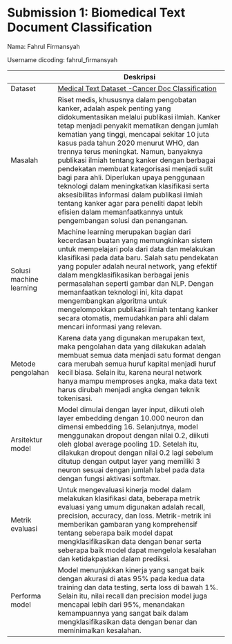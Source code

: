 # Submission 1: Biomedical Text Document Classification
Nama: Fahrul Firmansyah

Username dicoding: fahrul_firmansyah

| | Deskripsi |
| ----------- | ----------- |
| Dataset | [Medical Text Dataset -Cancer Doc Classification](https://www.kaggle.com/datasets/falgunipatel19/biomedical-text-publication-classification) |
| Masalah | Riset medis, khususnya dalam pengobatan kanker, adalah aspek penting yang didokumentasikan melalui publikasi ilmiah. Kanker tetap menjadi penyakit mematikan dengan jumlah kematian yang tinggi, mencapai sekitar 10 juta kasus pada tahun 2020 menurut WHO, dan trennya terus meningkat. Namun, banyaknya publikasi ilmiah tentang kanker dengan berbagai pendekatan membuat kategorisasi menjadi sulit bagi para ahli. Diperlukan upaya penggunaan teknologi dalam meningkatkan klasifikasi serta aksesibilitas informasi dalam publikasi ilmiah tentang kanker agar para peneliti dapat lebih efisien dalam memanfaatkannya untuk pengembangan solusi dan penanganan. |
| Solusi machine learning | Machine learning merupakan bagian dari kecerdasan buatan yang memungkinkan sistem untuk mempelajari pola dari data dan melakukan klasifikasi pada data baru. Salah satu pendekatan yang populer adalah neural network, yang efektif dalam mengklasifikasikan berbagai jenis permasalahan seperti gambar dan NLP. Dengan memanfaatkan teknologi ini, kita dapat mengembangkan algoritma untuk mengelompokkan publikasi ilmiah tentang kanker secara otomatis, memudahkan para ahli dalam mencari informasi yang relevan.|
| Metode pengolahan | Karena data yang digunakan merupakan text, maka pengolahan data yang dilakukan adalah membuat semua data menjadi satu format dengan cara merubah semua huruf kapital menjadi huruf kecil biasa. Selain itu, karena neural network hanya mampu memproses angka, maka data text harus dirubah menjadi angka dengan teknik tokenisasi. |
| Arsitektur model | Model dimulai dengan layer input, diikuti oleh layer embedding dengan 10.000 neuron dan dimensi embedding 16. Selanjutnya, model menggunakan dropout dengan nilai 0.2, diikuti oleh global average pooling 1D. Setelah itu, dilakukan dropout dengan nilai 0.2 lagi sebelum ditutup dengan output layer yang memiliki 3 neuron sesuai dengan jumlah label pada data dengan fungsi aktivasi softmax.|
| Metrik evaluasi | Untuk mengevaluasi kinerja model dalam melakukan klasifikasi data, beberapa metrik evaluasi yang umum digunakan adalah recall, precision, accuracy, dan loss. Metrik-metrik ini memberikan gambaran yang komprehensif tentang seberapa baik model dapat mengklasifikasikan data dengan benar serta seberapa baik model dapat mengelola kesalahan dan ketidakpastian dalam prediksi. |
| Performa model | Model menunjukkan kinerja yang sangat baik dengan akurasi di atas 95% pada kedua data training dan data testing, serta loss di bawah 1%. Selain itu, nilai recall dan precision model juga mencapai lebih dari 95%, menandakan kemampuannya yang sangat baik dalam mengklasifikasikan data dengan benar dan meminimalkan kesalahan. |
